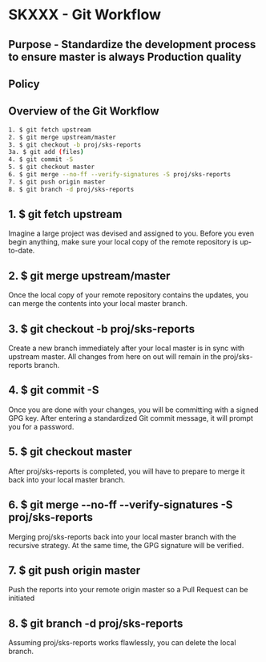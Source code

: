 # SKXXX - Git Workflow
## Purpose - Standardize the development process to ensure master is always Production quality
## Policy

## Overview of the Git Workflow
```bash
1. $ git fetch upstream
2. $ git merge upstream/master
3. $ git checkout -b proj/sks-reports
3a. $ git add (files)
4. $ git commit -S
5. $ git checkout master
6. $ git merge --no-ff --verify-signatures -S proj/sks-reports
7. $ git push origin master
8. $ git branch -d proj/sks-reports
```

## 1. $ git fetch upstream
Imagine a large project was devised and assigned to you. Before you even begin anything, make sure your local copy of the remote repository is up-to-date.

## 2. $ git merge upstream/master
Once the local copy of your remote repository contains the updates, you can merge the contents into your local master branch.

## 3. $ git checkout -b proj/sks-reports
Create a new branch immediately after your local master is in sync with upstream master. All changes from here on out will remain in the proj/sks-reports branch.

## 4. $ git commit -S
Once you are done with your changes, you will be committing with a signed GPG key.  After entering a standardized Git commit message, it will prompt you for a password.

## 5. $ git checkout master
After proj/sks-reports is completed, you will have to prepare to merge it back into your local master branch.

## 6. $ git merge \-\-no-ff \-\-verify-signatures -S proj/sks-reports
Merging proj/sks-reports back into your local master branch with the recursive strategy. At the same time, the GPG signature will be verified.

## 7. $ git push origin master
Push the reports into your remote origin master so a Pull Request can be initiated

## 8. $ git branch -d proj/sks-reports
Assuming proj/sks-reports works flawlessly, you can delete the local branch.
